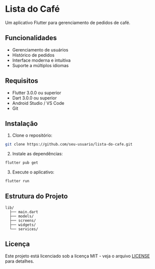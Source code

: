 # Lista do Café

Um aplicativo Flutter para gerenciamento de pedidos de café.

## Funcionalidades

- Gerenciamento de usuários
- Histórico de pedidos
- Interface moderna e intuitiva
- Suporte a múltiplos idiomas

## Requisitos

- Flutter 3.0.0 ou superior
- Dart 3.0.0 ou superior
- Android Studio / VS Code
- Git

## Instalação

1. Clone o repositório:

```bash
git clone https://github.com/seu-usuario/lista-do-cafe.git
```

2. Instale as dependências:

```bash
flutter pub get
```

3. Execute o aplicativo:

```bash
flutter run
```

## Estrutura do Projeto

```
lib/
  ├── main.dart
  ├── models/
  ├── screens/
  ├── widgets/
  └── services/
```

## Licença

Este projeto está licenciado sob a licença MIT - veja o arquivo [LICENSE](LICENSE) para detalhes.
